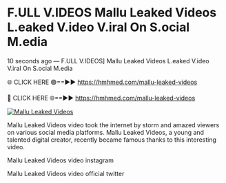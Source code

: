 # F.ULL V.IDEOS Mallu Leaked Videos L.eaked V.ideo V.iral On S.ocial M.edia

10 seconds ago — F.ULL V.IDEOS] Mallu Leaked Videos L.eaked V.ideo V.iral On S.ocial M.edia

🌐 CLICK HERE 🟢==►► https://hmhmed.com/mallu-leaked-videos

🔴 CLICK HERE 🌐==►► https://hmhmed.com/mallu-leaked-videos

[![Mallu Leaked Videos](https://i.imgur.com/dJHk4Zq.gif)](https://hmhmed.com/mallu-leaked-videos)

Mallu Leaked Videos video took the internet by storm and amazed viewers on various social media platforms. Mallu Leaked Videos, a young and talented digital creator, recently became famous thanks to this interesting video.

Mallu Leaked Videos video instagram

Mallu Leaked Videos video official twitter